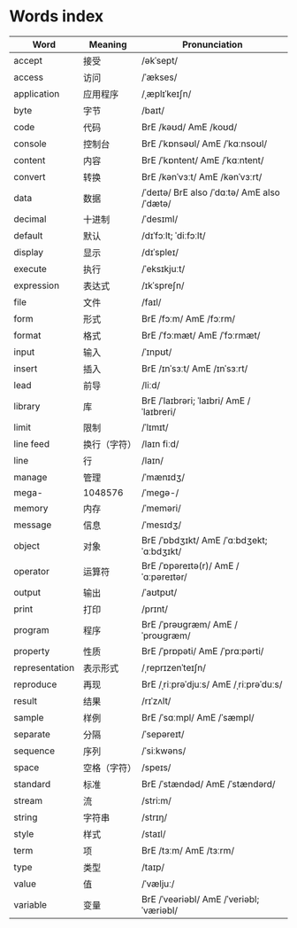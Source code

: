 # Words index

Word | Meaning| Pronunciation
--- | --- | ---
accept | 接受 | /əkˈsept/
access | 访问 | /ˈækses/
application | 应用程序 | /ˌæplɪˈkeɪʃn/
byte | 字节 | /baɪt/
code | 代码 | BrE /kəʊd/ AmE /koʊd/
console | 控制台 | BrE /ˈkɒnsəʊl/ AmE /ˈkɑːnsoʊl/
content | 内容 | BrE /ˈkɒntent/ AmE /ˈkɑːntent/
convert | 转换 | BrE /kənˈvɜːt/ AmE /kənˈvɜːrt/
data | 数据 | /ˈdeɪtə/ BrE also /ˈdɑːtə/ AmE also /ˈdætə/
decimal | 十进制 | /ˈdesɪml/
default | 默认 | /dɪˈfɔːlt; ˈdiːfɔːlt/
display | 显示 | /dɪˈspleɪ/
execute | 执行 | /ˈeksɪkjuːt/
expression | 表达式 | /ɪkˈspreʃn/
file | 文件 | /faɪl/
form | 形式 | BrE /fɔːm/ AmE /fɔːrm/
format | 格式 | BrE /ˈfɔːmæt/ AmE /ˈfɔːrmæt/
input | 输入 | /ˈɪnpʊt/
insert | 插入 | BrE /ɪnˈsɜːt/ AmE /ɪnˈsɜːrt/
lead | 前导 | /liːd/
library | 库 | BrE /ˈlaɪbrəri; ˈlaɪbri/ AmE /ˈlaɪbreri/
limit | 限制 | /ˈlɪmɪt/
line feed | 换行（字符） | /laɪn fiːd/
line | 行 | /laɪn/
manage | 管理 | /ˈmænɪdʒ/
mega- | 1048576 | /ˈmeɡə-/
memory | 内存 | /ˈmeməri/
message | 信息 | /ˈmesɪdʒ/
object | 对象 | BrE /ˈɒbdʒɪkt/ AmE /ˈɑːbdʒekt; ˈɑːbdʒɪkt/
operator | 运算符 | BrE /ˈɒpəreɪtə(r)/ AmE /ˈɑːpəreɪtər/
output | 输出 | /ˈaʊtpʊt/
print | 打印 | /prɪnt/
program | 程序 | BrE /ˈprəʊɡræm/ AmE /ˈproʊɡræm/
property | 性质 | BrE /ˈprɒpəti/ AmE /ˈprɑːpərti/
representation | 表示形式 | /ˌreprɪzenˈteɪʃn/
reproduce | 再现 | BrE /ˌriːprəˈdjuːs/ AmE /ˌriːprəˈduːs/
result | 结果 | /rɪˈzʌlt/
sample | 样例 | BrE /ˈsɑːmpl/ AmE /ˈsæmpl/
separate | 分隔 | /ˈsepəreɪt/
sequence | 序列 | /ˈsiːkwəns/
space | 空格（字符） | /speɪs/
standard | 标准 | BrE /ˈstændəd/ AmE /ˈstændərd/
stream | 流 | /stri:m/
string | 字符串 | /strɪŋ/
style | 样式 | /staɪl/
term | 项 | BrE /tɜːm/ AmE /tɜːrm/
type | 类型 | /taɪp/
value | 值 | /ˈvæljuː/
variable | 变量 | BrE /ˈveəriəbl/ AmE /ˈveriəbl; ˈværiəbl/
